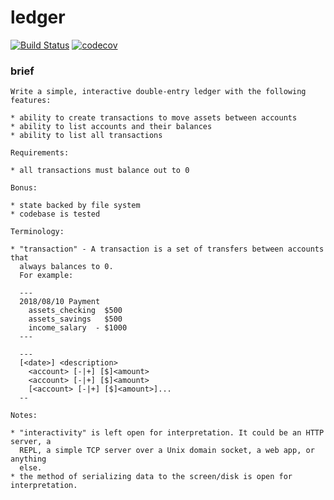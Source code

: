 # ledger
[![Build Status](https://travis-ci.org/d2ci8xc5/ledger.svg?branch=master)](https://travis-ci.org/d2ci8xc5/ledger) [![codecov](https://codecov.io/gh/d2ci8xc5/ledger/branch/master/graph/badge.svg)](https://codecov.io/gh/d2ci8xc5/ledger)
<!--[](images/peek.gif) -->
### brief
```
Write a simple, interactive double-entry ledger with the following features:

* ability to create transactions to move assets between accounts
* ability to list accounts and their balances
* ability to list all transactions

Requirements:

* all transactions must balance out to 0

Bonus:

* state backed by file system
* codebase is tested

Terminology:

* "transaction" - A transaction is a set of transfers between accounts that
  always balances to 0.
  For example:

  ---
  2018/08/10 Payment
    assets_checking  $500
    assets_savings   $500
    income_salary  - $1000
  ---

  ---
  [<date>] <description>
    <account> [-|+] [$]<amount>
    <account> [-|+] [$]<amount>
    [<account> [-|+] [$]<amount>]...
  --

Notes:

* "interactivity" is left open for interpretation. It could be an HTTP server, a
  REPL, a simple TCP server over a Unix domain socket, a web app, or anything
  else.
* the method of serializing data to the screen/disk is open for interpretation.
```

